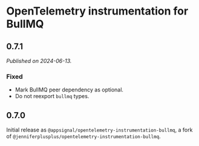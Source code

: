 # OpenTelemetry instrumentation for BullMQ

## 0.7.1

_Published on 2024-06-13._

### Fixed

- Mark BullMQ peer dependency as optional.
- Do not reexport `bullmq` types.

## 0.7.0

Initial release as `@appsignal/opentelemetry-instrumentation-bullmq`, a fork of `@jenniferplusplus/opentelemetry-instrumentation-bullmq`.

